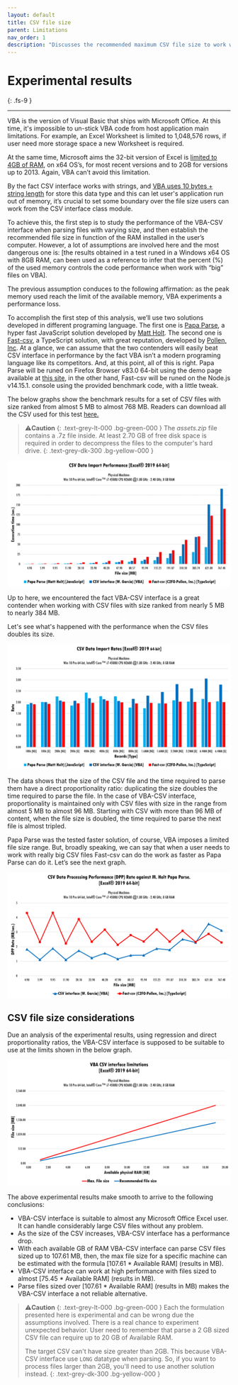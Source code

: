 ```yaml
---
layout: default
title: CSV file size
parent: Limitations
nav_order: 1
description: "Discusses the recommended maximum CSV file size to work with the CSV interface class."
---
```


# Experimental results
{: .fs-9 }

---

VBA is the version of Visual Basic that ships with Microsoft Office. At this time, it's impossible to un-stick VBA code from host application main limitations. For example, an Excel Worksheet is limited to 1,048,576 rows, if user need more storage space a new Worksheet is required.

At the same time, Microsoft aims the 32-bit version of Excel is [limited to 4GB of RAM](https://docs.microsoft.com/en-us/office/troubleshoot/excel/laa-capability-change), on x64 OS’s, for most recent versions and to 2GB for versions up to 2013. Again, VBA can’t avoid this limitation.

By the fact CSV interface works with strings, and [VBA uses 10 bytes + string length](https://docs.microsoft.com/en-us/office/vba/language/reference/user-interface-help/data-type-summary) for store this data type and this can let user's application run out of memory, it’s crucial to set some boundary over the file size users can work from the CSV interface class module. 

To achieve this, the first step is to study the performance of the VBA-CSV interface when parsing files with varying size, and then establish the recommended file size in function of the RAM installed in the user’s computer. However, a lot of assumptions are involved here and the most dangerous one is: \[the results obtained in a test runed in a Windows x64 OS with 8GB RAM, can been used as a reference to infer that the percent (%) of the used memory controls the code performance when work with “big” files on VBA\]. 

The previous assumption conduces to the following affirmation: as the peak memory used reach the limit of the available memory, VBA experiments a performance loss.

To accomplish the first step of this analysis, we’ll use two solutions developed in different programing language. The first one is [Papa Parse]( https://www.papaparse.com/), a hyper fast JavaScript solution developed by [Matt Holt]( https://github.com/mholt). The second one is [Fast-csv]( https://c2fo.io/fast-csv/), a TypeScript solution, with great reputation, developed by [Pollen, Inc]( https://c2fo.com/). At a glance, we can assume that the two contenders will easily beat CSV interface in performance by the fact VBA isn’t a modern programing language like its competitors. And, at this point, all of this is right. Papa Parse will be runed on Firefox Browser v83.0 64-bit using the demo page available at [this site](https://www.papaparse.com/demo), in the other hand, Fast-csv will be runed on the Node.js v14.15.1. console using the provided benchmark code, with a little tweak.

The below graphs show the benchmark results for a set of CSV files with size ranked from almost 5 MB to almost 768 MB. Readers can download all the CSV used for this test [here.](/csv-data/assets.zip)

>⚠️**Caution**
>{: .text-grey-lt-000 .bg-green-000 }
>The *assets.zip* file contains a .7z file inside. At least 2.70 GB of free disk space is required in order to decompress the files to the computer's hard drive.
{: .text-grey-dk-300 .bg-yellow-000 }

![PapaParse-Fastcsv-Benchmark](PapaParse-Fastcsv-Benchmark.png)

Up to here, we encountered the fact VBA-CSV interface is a great contender when working with CSV files with size ranked from nearly 5 MB to nearly 384 MB.

Let's see what's happened with the performance when the CSV files doubles its size.

![PapaParse-Fastcsv-Vrate](PapaParse-Fastcsv-Vrate.png)

The data shows that the size of the CSV file and the time required to parse them have a direct proportionality ratio: duplicating the size doubles the time required to parse the file. In the case of VBA-CSV interface, proportionality is maintained only with CSV files with size in the range from almost 5 MB to almost 96 MB. Starting with CSV with more than 96 MB of content, when the file size is doubled, the time required to parse the next file is almost tripled.

Papa Parse was the tested faster solution, of course, VBA imposes a limited file size range. But, broadly speaking, we can say that when a user needs to work with really big CSV files Fast-csv can do the work as faster as Papa Parse can do it. Let’s see the next graph.

![Agains-PapaParse-DPPrate](Agains-PapaParse-DPPrate.png)

## CSV file size considerations

Due an analysis of the experimental results, using regression and direct proportionality ratios, the VBA-CSV interface is supposed to be suitable to use at the limits shown in the below graph.

![File-size-limits](File-size-limits.png)

The above experimental results make smooth to arrive to the following conclusions:

* VBA-CSV interface is suitable to almost any Microsoft Office Excel user. It can handle considerably large CSV files without any problem.
* As the size of the CSV increases, VBA-CSV interface has a performance drop.
* With each available GB of RAM VBA-CSV interface can parse CSV files sized up to 107.61 MB, then, the max file size for a specific machine can be estimated with the formula \[107.61 * Available RAM\] (results in MB).
* VBA-CSV interface can work at high performance with files sized to almost \[75.45 * Available RAM\]  (results in MB).
* Parse files sized over \[107.61 * Available RAM\]  (results in MB) makes the VBA-CSV interface a not reliable alternative.

>⚠️**Caution**
>{: .text-grey-lt-000 .bg-green-000 }
>Each the formulation presented here is experimental and can be wrong due the assumptions involved. There is a real chance to experiment unexpected behavior. User need to remember that parse a 2 GB sized CSV file can require up to 20 GB of Available RAM.
>
>The target CSV can't have size greater than 2GB. This because VBA-CSV interface use `LONG` datatype when parsing. So, if you want to process files larger than 2GB, you'll need to use another solution instead.
{: .text-grey-dk-300 .bg-yellow-000 }
